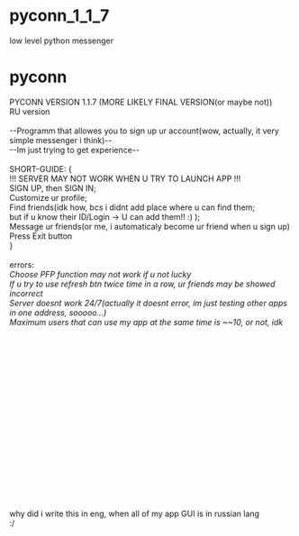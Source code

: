 # pyconn_1_1_7
low level python messenger

# pyconn

PYCONN VERSION 1.1.7 (MORE LIKELY FINAL VERSION(or maybe not)) \
RU version\
\
--Programm that allowes you to sign up ur account(wow, actually, it very simple messenger i think)--\
--Im just trying to get experience--\
\
SHORT-GUIDE: {\
  !!! SERVER MAY NOT WORK WHEN U TRY TO LAUNCH APP !!!\
  SIGN UP, then SIGN IN;\
  Customize ur profile;\
  Find friends(idk how, bcs i didnt add place where u can find them; \
  but if u know their ID/Login -> U can add them!! :) );\
  Message ur friends(or me, i automaticaly become ur friend when u sign up)\
  Press Exit button\
}\
\
errors:\
 *Choose PFP function may not work if u not lucky*\
 *If u try to use refresh btn twice time in a row, ur friends may be showed incorrect*\
 *Server doesnt work 24/7(actually it doesnt error, im just testing other apps in one address, sooooo...)*\
 *Maximum users that can use my app at the same time is ~~10, or not, idk*\
\
\
\
\
\
\
\
\
\
\
\
\
\
\
\
\
\
\
\
why did i write this in eng, when all of my app GUI is in russian lang\
:/ 
